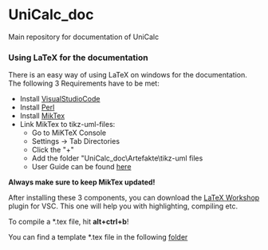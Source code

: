 # UniCalc_doc
Main repository for documentation of UniCalc


### Using LaTeX for the documentation

There is an easy way of using LaTeX on windows for the documentation. The following 3 Requirements have to be met:

- Install [VisualStudioCode](https://code.visualstudio.com/)
- Install [Perl](http://strawberryperl.com/)
- Install [MikTex](https://miktex.org/download)
- Link MikTex to tikz-uml-files:
   - Go to MiKTeX Console
   - Settings -> Tab Directories
   - Click the "+"
   - Add the folder "UniCalc_doc\Artefakte\tikz-uml files
   - User Guide can be found [here](https://perso.ensta-paris.fr/~kielbasi/tikzuml/var/files/html/web-tikz-uml-userguide.html)

**Always make sure to keep MikTex updated!**

After installing these 3 components, you can download the [LaTeX Workshop](https://marketplace.visualstudio.com/items?itemName=James-Yu.latex-workshop) plugin for VSC. This one will help you with highlighting, compiling etc.

To compile a *.tex file, hit **alt+ctrl+b**!

You can find a template *.tex file in the following [folder](https://github.com/UnifiedCalculation/UniCalc_doc/tree/master/Template%20File)